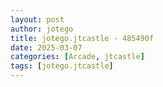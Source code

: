 ```yaml
---
layout: post
author: jotego
title: jotego.jtcastle - 485490f
date: 2025-03-07
categories: [Arcade, jtcastle]
tags: [jotego.jtcastle]
---
```


